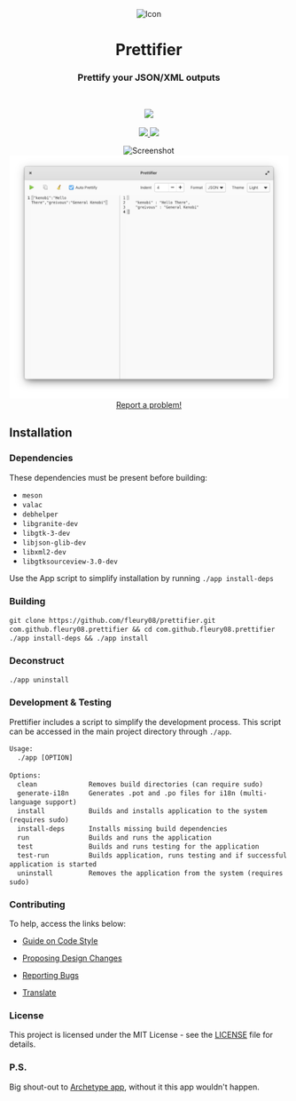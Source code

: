 <div align="center">
  <span align="center"> <img width="128" height="128" class="center" src="https://github.com/fleury08/prettifier/blob/master/data/images/com.github.fleury08.prettifier.png" alt="Icon"></span>
  <h1 align="center">Prettifier</h1>
  <h3 align="center">Prettify your JSON/XML outputs</h3>
</div>

<br/>

<p align="center">
    <a href="https://appcenter.elementary.io/com.github.fleury08.prettifier">
        <img src="https://appcenter.elementary.io/badge.svg">
    </a>
</p>

<p align="center">
  <a href="https://github.com/fleury08/prettifier/blob/master/LICENSE">
    <img src="https://img.shields.io/badge/License-MIT-blue.svg">
  </a>
  <a href="https://github.com/fleury08/prettifier/releases">
    <img src="https://img.shields.io/badge/Release-v%201.1.3-orange.svg">
  </a>
</p>

<p align="center">
    <img  src="https://github.com/fleury08/prettifier/blob/master/data/images/PrettifierXML.png" alt="Screenshot"> <br>
    <img  src="https://github.com/fleury08/prettifier/blob/master/data/images/PrettifierJSON.png" alt="Screenshot"> <br>
  <a href="https://github.com/fleury08/prettifier/issues/new"> Report a problem! </a>
</p>

## Installation

### Dependencies
These dependencies must be present before building:
 - `meson`
 - `valac`
 - `debhelper`
 - `libgranite-dev`
 - `libgtk-3-dev`
 - `libjson-glib-dev`
 - `libxml2-dev`
 - `libgtksourceview-3.0-dev`

Use the App script to simplify installation by running `./app install-deps`
 
 ### Building

```
git clone https://github.com/fleury08/prettifier.git com.github.fleury08.prettifier && cd com.github.fleury08.prettifier
./app install-deps && ./app install
```

### Deconstruct

```
./app uninstall
```

### Development & Testing

Prettifier includes a script to simplify the development process. This script can be accessed in the main project directory through `./app`.

```
Usage:
  ./app [OPTION]

Options:
  clean             Removes build directories (can require sudo)
  generate-i18n     Generates .pot and .po files for i18n (multi-language support)
  install           Builds and installs application to the system (requires sudo)
  install-deps      Installs missing build dependencies
  run               Builds and runs the application
  test              Builds and runs testing for the application
  test-run          Builds application, runs testing and if successful application is started
  uninstall         Removes the application from the system (requires sudo)
```

### Contributing

To help, access the links below:

- [Guide on Code Style](https://github.com/fleury08/prettifier/wiki/Guide-on-code-style)

- [Proposing Design Changes](https://github.com/fleury08/prettifier/wiki/Proposing-Design-Changes)

- [Reporting Bugs](https://github.com/fleury08/prettifier/wiki/Reporting-Bugs)

- [Translate](https://github.com/fleury08/prettifier/wiki/Translate)


### License

This project is licensed under the MIT License - see the [LICENSE](LICENSE.md) file for details.

### P.S.

Big shout-out to [Archetype app](https://appcenter.elementary.io/com.github.kjlaw89.archetype.desktop), without it this app wouldn't happen.
